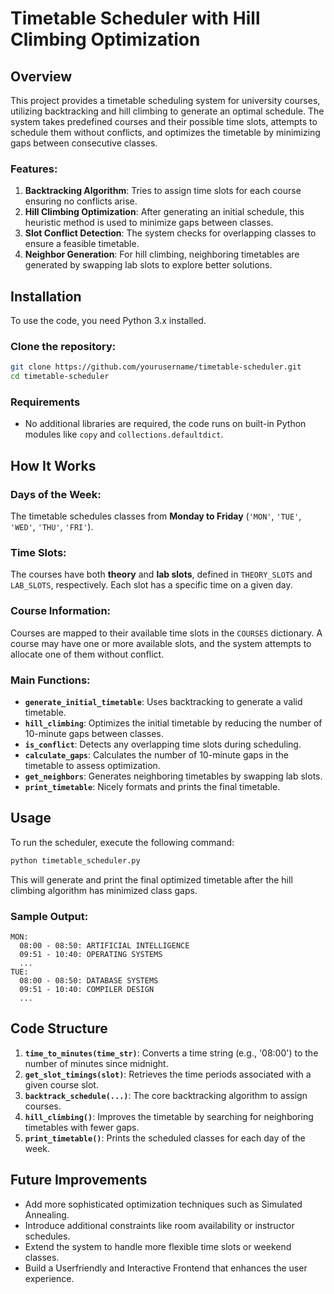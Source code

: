 # Timetable Scheduler with Hill Climbing Optimization

## Overview

This project provides a timetable scheduling system for university courses, utilizing backtracking and hill climbing to generate an optimal schedule. The system takes predefined courses and their possible time slots, attempts to schedule them without conflicts, and optimizes the timetable by minimizing gaps between consecutive classes.

### Features:
1. **Backtracking Algorithm**: Tries to assign time slots for each course ensuring no conflicts arise.
2. **Hill Climbing Optimization**: After generating an initial schedule, this heuristic method is used to minimize gaps between classes.
3. **Slot Conflict Detection**: The system checks for overlapping classes to ensure a feasible timetable.
4. **Neighbor Generation**: For hill climbing, neighboring timetables are generated by swapping lab slots to explore better solutions.

## Installation

To use the code, you need Python 3.x installed.

### Clone the repository:
```bash
git clone https://github.com/yourusername/timetable-scheduler.git
cd timetable-scheduler
```

### Requirements
- No additional libraries are required, the code runs on built-in Python modules like `copy` and `collections.defaultdict`.

## How It Works

### Days of the Week:
The timetable schedules classes from **Monday to Friday** (`'MON'`, `'TUE'`, `'WED'`, `'THU'`, `'FRI'`).

### Time Slots:
The courses have both **theory** and **lab slots**, defined in `THEORY_SLOTS` and `LAB_SLOTS`, respectively. Each slot has a specific time on a given day.

### Course Information:
Courses are mapped to their available time slots in the `COURSES` dictionary. A course may have one or more available slots, and the system attempts to allocate one of them without conflict.

### Main Functions:
- **`generate_initial_timetable`**: Uses backtracking to generate a valid timetable.
- **`hill_climbing`**: Optimizes the initial timetable by reducing the number of 10-minute gaps between classes.
- **`is_conflict`**: Detects any overlapping time slots during scheduling.
- **`calculate_gaps`**: Calculates the number of 10-minute gaps in the timetable to assess optimization.
- **`get_neighbors`**: Generates neighboring timetables by swapping lab slots.
- **`print_timetable`**: Nicely formats and prints the final timetable.

## Usage

To run the scheduler, execute the following command:

```bash
python timetable_scheduler.py
```

This will generate and print the final optimized timetable after the hill climbing algorithm has minimized class gaps.

### Sample Output:
```
MON:
  08:00 - 08:50: ARTIFICIAL INTELLIGENCE
  09:51 - 10:40: OPERATING SYSTEMS
  ...
TUE:
  08:00 - 08:50: DATABASE SYSTEMS
  09:51 - 10:40: COMPILER DESIGN
  ...
```

## Code Structure

1. **`time_to_minutes(time_str)`**: Converts a time string (e.g., '08:00') to the number of minutes since midnight.
2. **`get_slot_timings(slot)`**: Retrieves the time periods associated with a given course slot.
3. **`backtrack_schedule(...)`**: The core backtracking algorithm to assign courses.
4. **`hill_climbing()`**: Improves the timetable by searching for neighboring timetables with fewer gaps.
5. **`print_timetable()`**: Prints the scheduled classes for each day of the week.

## Future Improvements

- Add more sophisticated optimization techniques such as Simulated Annealing.
- Introduce additional constraints like room availability or instructor schedules.
- Extend the system to handle more flexible time slots or weekend classes.
- Build a Userfriendly and Interactive Frontend that enhances the user experience.


